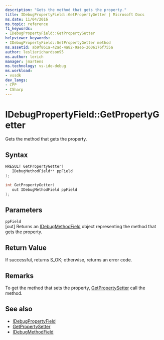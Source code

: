 ```yaml
---
description: "Gets the method that gets the property."
title: IDebugPropertyField::GetPropertyGetter | Microsoft Docs
ms.date: 11/04/2016
ms.topic: reference
f1_keywords:
- IDebugPropertyField::GetPropertyGetter
helpviewer_keywords:
- IDebugPropertyField::GetPropertyGetter method
ms.assetid: ab9f861a-42ad-4a82-9ae6-2606176f755a
author: leslierichardson95
ms.author: lerich
manager: jmartens
ms.technology: vs-ide-debug
ms.workload:
- vssdk
dev_langs:
- CPP
- CSharp
---
```

# IDebugPropertyField::GetPropertyGetter
Gets the method that gets the property.

## Syntax

```cpp
HRESULT GetPropertyGetter( 
   IDebugMethodField** ppField
);
```

```cpp
int GetPropertyGetter(
   out IDebugMethodField ppField
);
```

## Parameters
`ppField`\
[out] Returns an [IDebugMethodField](../../../extensibility/debugger/reference/idebugmethodfield.md) object representing the method that gets the property.

## Return Value
 If successful, returns S_OK; otherwise, returns an error code.

## Remarks
 To get the method that sets the property, [GetPropertySetter](../../../extensibility/debugger/reference/idebugpropertyfield-getpropertysetter.md) call the method.

## See also
- [IDebugPropertyField](../../../extensibility/debugger/reference/idebugpropertyfield.md)
- [GetPropertySetter](../../../extensibility/debugger/reference/idebugpropertyfield-getpropertysetter.md)
- [IDebugMethodField](../../../extensibility/debugger/reference/idebugmethodfield.md)
